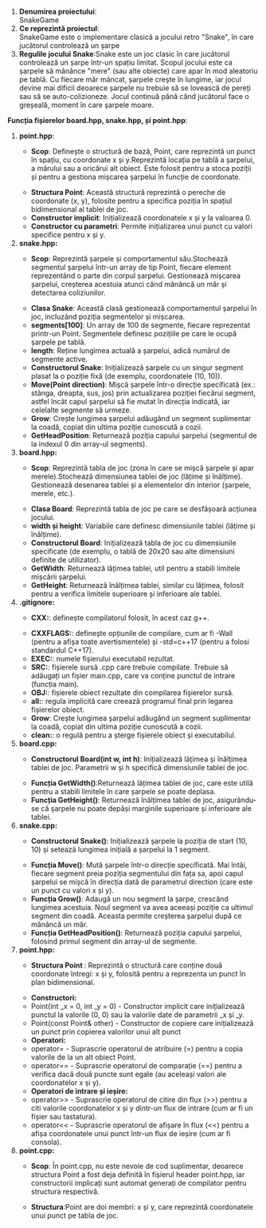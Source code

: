 <body >
<ol>
       
 <li><b> Denumirea proiectului</b>: </li>
SnakeGame

 <li><b>Ce reprezintă proiectul</b>: </li>
SnakeGame este o implementare clasică a jocului retro "Snake", în care jucătorul controlează un șarpe 

 <li><b>Regulile jocului Snake</b>:Snake este un joc clasic în care jucătorul controlează un șarpe într-un spațiu limitat. Scopul jocului este ca șarpele să mănânce "mere" (sau alte obiecte) care apar în mod aleatoriu pe tablă. Cu fiecare măr mâncat, șarpele crește în lungime, iar jocul devine mai dificil deoarece șarpele nu trebuie să se lovească de pereți sau să se auto-colizioneze. Jocul continuă până când jucătorul face o greșeală, moment în care șarpele moare. </li>

 </ol>
<b>Funcția fișierelor board.hpp, snake.hpp, și point.hpp</b>:
<body >
    <ol>
 <li><b>point.hpp</b>: </li>
           <ul>
<li><b> Scop</b>: Definește o structură de bază, Point, care reprezintă un punct în spațiu, cu coordonate x și y.Reprezintă locația pe tablă a șarpelui, a mărului sau a oricărui alt obiect.
Este folosit pentru a stoca poziții și pentru a gestiona mișcarea șarpelui în funcție de coordonate.</il>
           </ul>
            <ul>
<li> <b>Structura Point</b>: Această structură reprezintă o pereche de coordonate (x, y), folosite pentru a specifica poziția în spațiul bidimensional al tablei de joc.</il>
<li><b>Constructor implicit</b>: Inițializează coordonatele x și y la valoarea 0.</il>
<li><b>Constructor cu parametri</b>: Permite inițializarea unui punct cu valori specifice pentru x și y.</il>
</ul>

           

          
<li><b>snake.hpp:</b> </li>
           <ul>
<li><b>Scop</b>: Reprezintă șarpele și comportamentul său.Stochează segmentul șarpelui într-un array de tip Point, fiecare element reprezentând o parte din corpul șarpelui.
Gestionează mișcarea șarpelui, creșterea acestuia atunci când mănâncă un măr și detectarea coliziunilor.
</ul>
<ul>
<li><b>Clasa Snake</b>: Această clasă gestionează comportamentul șarpelui în joc, incluzând poziția segmentelor și mișcarea.</il>
<li><b>segments[100]</b>: Un array de 100 de segmente, fiecare reprezentat printr-un Point. Segmentele definesc pozițiile pe care le ocupă șarpele pe tablă.</il>
<li><b>length</b>: Reține lungimea actuală a șarpelui, adică numărul de segmente active.</il>
<li><b>Constructorul Snake</b>: Inițializează șarpele cu un singur segment plasat la o poziție fixă (de exemplu, coordonatele (10, 10)).</il>
<li><b>Move(Point direction)</b>: Mișcă șarpele într-o direcție specificată (ex.: stânga, dreapta, sus, jos) prin actualizarea poziției fiecărui segment, astfel încât capul șarpelui să fie mutat în direcția indicată, iar celelalte segmente să urmeze.</il>
<li><b>Grow</b>: Crește lungimea șarpelui adăugând un segment suplimentar la coadă, copiat din ultima poziție cunoscută a cozii.</il>
<li><b>GetHeadPosition</b>: Returnează poziția capului șarpelui (segmentul de la indexul 0 din array-ul segments).</il>
</ul>





 <li><b>board.hpp:</b> </li>
 <ul>
<li><b>Scop</b>: Reprezintă tabla de joc (zona în care se mișcă șarpele și apar merele).Stochează dimensiunea tablei de joc (lățime și înălțime).
Gestionează desenarea tablei și a elementelor din interior (șarpele, merele, etc.).</li>
 </ul>
 <ul>
<li> <b>Clasa Board</b>: Reprezintă tabla de joc pe care se desfășoară acțiunea jocului.</li>
<li><b>width și height</b>: Variabile care definesc dimensiunile tablei (lățime și înălțime).</li>
<li><b>Constructorul Board</b>: Inițializează tabla de joc cu dimensiunile specificate (de exemplu, o tablă de 20x20 sau alte dimensiuni definite de utilizator).</li>
<li><b>GetWidth</b>: Returnează lățimea tablei, util pentru a stabili limitele mișcării șarpelui.</li>
<li><b>GetHeight</b>: Returnează înălțimea tablei, similar cu lățimea, folosit pentru a verifica limitele superioare și inferioare ale tablei.</li>
</ul>




<li><b>.gitignore:</b> </li>
           <ul>
<li><b>CXX:</b>: definește compilatorul folosit, în acest caz g++.</li>
</ul>
<ul>
<li><b>CXXFLAGS:</b>: definește opțiunile de compilare, cum ar fi -Wall (pentru a afișa toate avertismentele) și -std=c++17 (pentru a folosi standardul C++17).</il>
<li><b>EXEC:</b>: numele fișierului executabil rezultat.</il>
<li><b>SRC:</b>: fișierele sursă .cpp care trebuie compilate. Trebuie să adăugați un fișier main.cpp, care va conține punctul de intrare (funcția main).</il>
<li><b>OBJ:</b>: fișierele obiect rezultate din compilarea fișierelor sursă.</il>
<li><b>all:</b>: regula implicită care creează programul final prin legarea fișierelor obiect.</il>
<li><b>Grow</b>: Crește lungimea șarpelui adăugând un segment suplimentar la coadă, copiat din ultima poziție cunoscută a cozii.</il>
<li><b>clean:</b>: o regulă pentru a șterge fișierele obiect și executabilul.</il>
</ul>




<li><b>board.cpp:</b> </li>
           <ul>
<li><b>Constructorul Board(int w, int h)</b>:  Inițializează lățimea și înălțimea tablei de joc. Parametrii w și h specifică dimensiunile tablei de joc.</li>
</ul>
<ul>
<li><b>Funcția GetWidth()</b>:Returnează lățimea tablei de joc, care este utilă pentru a stabili limitele în care șarpele se poate deplasa.</il>
<li><b>Funcția GetHeight()</b>: Returnează înălțimea tablei de joc, asigurându-se că șarpele nu poate depăși marginile superioare și inferioare ale tablei.</il>
</ul>




<li><b>snake.cpp:</b> </li>
           <ul>
<li><b>Constructorul Snake()</b>: Inițializează șarpele la poziția de start (10, 10) și setează lungimea inițială a șarpelui la 1 segment.</li>
</ul>
<ul>
<li><b>Funcția Move()</b>: Mută șarpele într-o direcție specificată. Mai întâi, fiecare segment preia poziția segmentului din fața sa, apoi capul șarpelui se mișcă în direcția dată de parametrul direction (care este un punct cu valori x și y).</il>
<li><b>Funcția Grow()</b>: Adaugă un nou segment la șarpe, crescând lungimea acestuia. Noul segment va avea aceeași poziție ca ultimul segment din coadă. Aceasta permite creșterea șarpelui după ce mănâncă un măr.</il>
<li><b>Funcția GetHeadPosition()</b>: Returnează poziția capului șarpelui, folosind primul segment din array-ul de segmente.</il>
</ul>



<li><b>point.hpp:</b> </li>
           <ul>
<li><b>Structura Point </b>: Reprezintă o structură care conține două coordonate întregi: x și y, folosită pentru a reprezenta un punct în plan bidimensional.</li>
</ul>
<ul>
     
<li><b>Constructori:</b>
       <li>Point(int _x = 0, int _y = 0) - Constructor implicit care inițializează punctul la valorile (0, 0) sau la valorile date de parametrii _x și _y.</il>
     <li>  Point(const Point& other) - Constructor de copiere care inițializează un punct prin copierea valorilor unui alt punct</il>

<li><b>Operatori:</b> 
       <li>operator= - Suprascrie operatorul de atribuire (=) pentru a copia valorile de la un alt obiect Point.</il>
       <li>  operator== - Suprascrie operatorul de comparație (==) pentru a verifica dacă două puncte sunt egale (au aceleași valori ale coordonatelor x și y).</il>
          
<li><b>Operatori de intrare și ieșire:</b>
       <li>operator>> - Suprascrie operatorul de citire din flux (>>) pentru a citi valorile coordonatelor x și y dintr-un flux de intrare (cum ar fi un fișier sau tastatura).</il>
       <li> operator<< - Suprascrie operatorul de afișare în flux (<<) pentru a afișa coordonatele unui punct într-un flux de ieșire (cum ar fi consola).</il>
           
</ul>




<li><b>point.cpp:</b> </li>
 <ul>
<li><b>Scop</b>: În point.cpp, nu este nevoie de cod suplimentar, deoarece structura Point a fost deja definită în fișierul header point.hpp, iar constructorii implicați sunt automat generați de compilator pentru structura respectivă.</li>
 </ul>
 <ul>
<li> <b>Structura</b>:Point are doi membri: x și y, care reprezintă coordonatele unui punct pe tabla de joc.</li>
</ul>
</ol>
</body>

